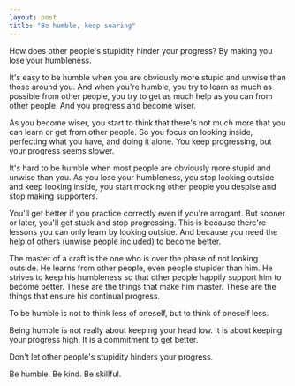 ```yaml
---
layout: post
title: "Be humble, keep soaring"
---
```


How does other people's stupidity hinder your progress? By making you lose your humbleness.

It's easy to be humble when you are obviously more stupid and unwise than those around you. And when you're humble, you try to learn as much as possible from other people, you try to get as much help as you can from other people. And you progress and become wiser.

As you become wiser, you start to think that there's not much more that you can learn or get from other people. So you focus on looking inside, perfecting what you have, and doing it alone. You keep progressing, but your progress seems slower.

It's hard to be humble when most people are obviously more stupid and unwise than you. As you lose your humbleness, you stop looking outside and keep looking inside, you start mocking other people you despise and stop making supporters. 

You'll get better if you practice correctly even if you're arrogant. But sooner or later, you'll get stuck and stop progressing. This is because there're lessons you can only learn by looking outside. And because you need the help of others (unwise people included) to become better.

The master of a craft is the one who is over the phase of not looking outside. He learns from other people, even people stupider than him. He strives to keep his humbleness so that other people happily support him to become better. These are the things that make him master. These are the things that ensure his continual progress.

To be humble is not to think less of oneself, but to think of oneself less.

Being humble is not really about keeping your head low. It is about keeping your progress high. It is a commitment to get better. 

Don't let other people's stupidity hinders your progress.

Be humble. Be kind. Be skillful.
